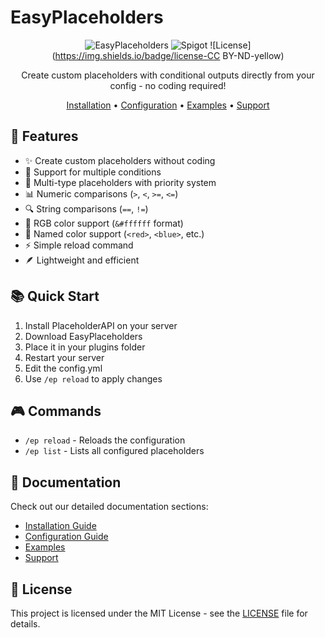 # EasyPlaceholders

<div align="center">

![EasyPlaceholders](https://img.shields.io/badge/EasyPlaceholders-1.3-blue)
![Spigot](https://img.shields.io/badge/Spigot-1.21+-green)
![License](https://img.shields.io/badge/license-CC BY-ND-yellow)

Create custom placeholders with conditional outputs directly from your config - no coding required!

[Installation](installation.md) • [Configuration](configuration.md) • [Examples](examples.md) • [Support](support.md)

</div>

## 🚀 Features

- ✨ Create custom placeholders without coding
- 🔄 Support for multiple conditions
- 🎯 Multi-type placeholders with priority system
- 📊 Numeric comparisons (`>`, `<`, `>=`, `<=`)
- 🔍 String comparisons (`==`, `!=`)
- 🎨 RGB color support (`&#ffffff` format)
- 🌈 Named color support (`<red>`, `<blue>`, etc.)
- ⚡ Simple reload command
- 🪶 Lightweight and efficient

## 📚 Quick Start

1. Install PlaceholderAPI on your server
2. Download EasyPlaceholders
3. Place it in your plugins folder
4. Restart your server
5. Edit the config.yml
6. Use `/ep reload` to apply changes

## 🎮 Commands

- `/ep reload` - Reloads the configuration
- `/ep list` - Lists all configured placeholders

## 📖 Documentation

Check out our detailed documentation sections:

- [Installation Guide](installation.md)
- [Configuration Guide](configuration.md)
- [Examples](examples.md)
- [Support](support.md)

## 📄 License

This project is licensed under the MIT License - see the [LICENSE](LICENSE) file for details.
